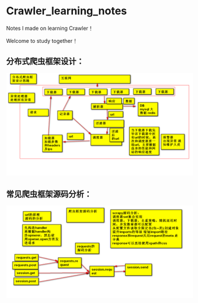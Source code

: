 # Crawler_learning_notes
Notes I made on learning Crawler！

Welcome to study together！

## 分布式爬虫框架设计：

![分布式爬虫框架设计](https://github.com/DeerKing007/Crawler_learning_notes/blob/master/crawler_notes/%E5%88%86%E5%B8%83%E5%BC%8F%E7%88%AC%E8%99%AB%E6%A1%86%E6%9E%B6%E8%AE%BE%E8%AE%A1.png) 

## 常见爬虫框架源码分析：

![爬虫框架源码分析](https://github.com/DeerKing007/Crawler_learning_notes/blob/master/crawler_notes/%E7%88%AC%E8%99%AB%E6%A1%86%E6%9E%B6%E6%BA%90%E7%A0%81%E5%88%86%E6%9E%90.png) 
